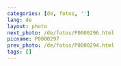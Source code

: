 ```yaml
---
categories: [de, fotos, '']
lang: de
layout: photo
next_photo: /de/fotos/P0000296.html
picname: P0000297
prev_photo: /de/fotos/P0000294.html
tags: []
---
```

